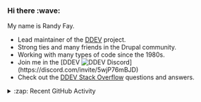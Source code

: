 
<h3>Hi there :wave:</h3>

My name is Randy Fay.

- Lead maintainer of the [DDEV](https://github.com/ddev/ddev) project.
- Strong ties and many friends in the Drupal community.
- Working with many types of code since the 1980s.
- Join me in the [DDEV ![DDEV Discord](https://img.shields.io/discord/664580571770388500?color=7289da&label=discord&logo=discord&logoColor=white_)](https://discord.com/invite/5wjP76mBJD)
- Check out the [DDEV Stack Overflow](https://stackoverflow.com/tags/ddev) questions and answers.

<details>
  <summary>:zap: Recent GitHub Activity</summary>

<!--RECENT_ACTIVITY:start-->
1. 💬 Commented on [#7039](https://github.com/ddev/ddev/issues/7039#issuecomment-2691907449) in [ddev/ddev](https://github.com/ddev/ddev)<br>
2. 👍 Approved [#7037](https://github.com/ddev/ddev/pull/7037#pullrequestreview-2651765052) in [ddev/ddev](https://github.com/ddev/ddev)<br>
3. 💪 Opened PR [#335](https://github.com/ddev/ddev.com/pull/335) in [ddev/ddev.com](https://github.com/ddev/ddev.com)<br>
4. 💬 Commented on [#716](https://github.com/ddev/ddev/issues/716#issuecomment-2691486756) in [ddev/ddev](https://github.com/ddev/ddev)<br>
5. 💬 Commented on [#334](https://github.com/ddev/ddev.com/pull/334#issuecomment-2690748108) in [ddev/ddev.com](https://github.com/ddev/ddev.com)<br>
6. 💬 Commented on [#7027](https://github.com/ddev/ddev/pull/7027#issuecomment-2690743551) in [ddev/ddev](https://github.com/ddev/ddev)<br>
7. 💬 Commented on [#689](https://github.com/TYPO3-Documentation/TYPO3CMS-Tutorial-GettingStarted/pull/689#issuecomment-2690722134) in [TYPO3-Documentation/TYPO3CMS-Tutorial-GettingStarted](https://github.com/TYPO3-Documentation/TYPO3CMS-Tutorial-GettingStarted)<br>
8. 💬 Commented on [#7035](https://github.com/ddev/ddev/issues/7035#issuecomment-2690712579) in [ddev/ddev](https://github.com/ddev/ddev)<br>
9. 💬 Commented on [#716](https://github.com/ddev/ddev/issues/716#issuecomment-2689535178) in [ddev/ddev](https://github.com/ddev/ddev)<br>
10. 💬 Commented on [#334](https://github.com/ddev/ddev.com/pull/334#discussion_r1974185665) in [ddev/ddev.com](https://github.com/ddev/ddev.com)<br>
11. 💬 Commented on [#334](https://github.com/ddev/ddev.com/pull/334#discussion_r1974188208) in [ddev/ddev.com](https://github.com/ddev/ddev.com)<br>
12. 💬 Commented on [#334](https://github.com/ddev/ddev.com/pull/334#discussion_r1974184778) in [ddev/ddev.com](https://github.com/ddev/ddev.com)<br>
13. 🔴 Requested changes in [#334](https://github.com/ddev/ddev.com/pull/334#pullrequestreview-2648804763) in [ddev/ddev.com](https://github.com/ddev/ddev.com)<br>
14. 💬 Commented on [#334](https://github.com/ddev/ddev.com/pull/334#issuecomment-2688850749) in [ddev/ddev.com](https://github.com/ddev/ddev.com)<br>
15. ❗️ Opened issue [#7034](https://github.com/ddev/ddev/issues/7034) in [ddev/ddev](https://github.com/ddev/ddev)<br>
16. 👍 Approved [#33](https://github.com/ddev/ddev-adminer/pull/33#pullrequestreview-2648270461) in [ddev/ddev-adminer](https://github.com/ddev/ddev-adminer)<br>
17. 💬 Commented on [#7032](https://github.com/ddev/ddev/issues/7032#issuecomment-2688370079) in [ddev/ddev](https://github.com/ddev/ddev)<br>
18. 💬 Commented on [#7025](https://github.com/ddev/ddev/pull/7025#discussion_r1973792760) in [ddev/ddev](https://github.com/ddev/ddev)<br>
19. 👍 Approved [#33](https://github.com/ddev/ddev-adminer/pull/33#pullrequestreview-2648083533) in [ddev/ddev-adminer](https://github.com/ddev/ddev-adminer)<br>
20. 💬 Commented on [#33](https://github.com/ddev/ddev-adminer/pull/33#discussion_r1973762687) in [ddev/ddev-adminer](https://github.com/ddev/ddev-adminer)<br>
<!--RECENT_ACTIVITY:end-->

</details>
